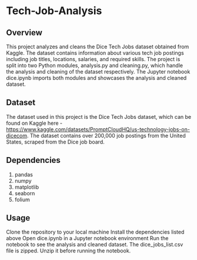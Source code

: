 # Tech-Job-Analysis

## Overview
This project analyzes and cleans the Dice Tech Jobs dataset obtained from Kaggle. The dataset contains information about various tech job postings including job titles, locations, salaries, and required skills. The project is split into two Python modules, analysis.py and cleaning.py, which handle the analysis and cleaning of the dataset respectively. The Jupyter notebook dice.ipynb imports both modules and showcases the analysis and cleaned dataset.

## Dataset
The dataset used in this project is the Dice Tech Jobs dataset, which can be found on Kaggle here - https://www.kaggle.com/datasets/PromptCloudHQ/us-technology-jobs-on-dicecom. The dataset contains over 200,000 job postings from the United States, scraped from the Dice job board.

## Dependencies
1. pandas<br>
2. numpy<br>
3. matplotlib<br>
4. seaborn<br>
5. folium

## Usage
Clone the repository to your local machine Install the dependencies listed above Open dice.ipynb in a Jupyter notebook environment Run the notebook to see the analysis and cleaned dataset. The dice_jobs_list.csv file is zipped. Unzip it before running the notebook.
